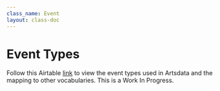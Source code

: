 ```yaml
---
class_name: Event
layout: class-doc
---
```


Event Types
==========

Follow this Airtable [link](https://airtable.com/invite/l?inviteId=inv7TAAGFXS1OVAMA&inviteToken=ec46b4c087d56c761d1c61919629b529c7b1479446e4036f28e2de6275fe432b&utm_source=email) to view the event types used in Artsdata and the mapping to other vocabularies. This is a Work In Progress.

